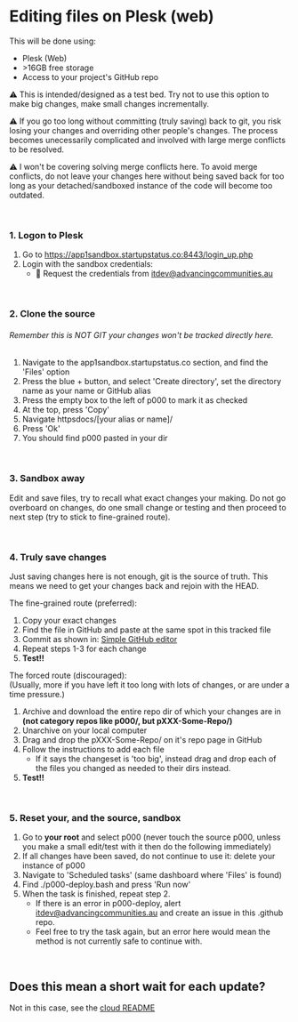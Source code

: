 # Editing files on Plesk (web)
This will be done using:
- Plesk (Web)
- \>16GB free storage
- Access to your project's GitHub repo

⚠️ This is intended/designed as a test bed. Try not to use this option to make big changes, make small changes incrementally.

⚠️ If you go too long without committing (truly saving) back to git, you risk losing your changes and overriding other people's changes. The process becomes unecessarily complicated and involved with large merge conflicts to be resolved.

⚠️ I won't be covering solving merge conflicts here. To avoid merge conflicts, do not leave your changes here without being saved back for too long as your detached/sandboxed instance of the code will become too outdated. 

<br>

### 1. Logon to Plesk
1. Go to https://app1sandbox.startupstatus.co:8443/login_up.php
2. Login with the sandbox credentials:
    - 📧 Request the credentials from itdev@advancingcommunities.au

<br>

### 2. Clone the source
###### Remember this is NOT GIT your changes won't be tracked directly here.
1. Navigate to the app1sandbox.startupstatus.co section, and find the 'Files' option
2. Press the blue + button, and select 'Create directory', set the directory name as your name or GitHub alias
3. Press the empty box to the left of p000 to mark it as checked
4. At the top, press 'Copy'
5. Navigate httpsdocs/[your alias or name]/
6. Press 'Ok'
7. You should find p000 pasted in your dir

<br>

### 3. Sandbox away
Edit and save files, try to recall what exact changes your making. Do not go overboard on changes, do one small change or testing and then proceed to next step (try to stick to fine-grained route).

<br>

### 4. Truly save changes
Just saving changes here is not enough, git is the source of truth. This means we need to get your changes back and rejoin with the HEAD.

The fine-grained route (preferred):
1. Copy your exact changes
2. Find the file in GitHub and paste at the same spot in this tracked file
3. Commit as shown in: [Simple GitHub editor](https://github.com/ACADEV1/.github/blob/dev/docs/workflows/cloud/github/simple.md)
4. Repeat steps 1-3 for each change
5. **Test!!**

The forced route (discouraged):<br>
(Usually, more if you have left it too long with lots of changes, or are under a time pressure.)
1. Archive and download the entire repo dir of which your changes are in **(not category repos like p000/, but pXXX-Some-Repo/)**
2. Unarchive on your local computer
3. Drag and drop the pXXX-Some-Repo/ on it's repo page in GitHub
4. Follow the instructions to add each file
    - If it says the changeset is 'too big', instead drag and drop each of the files you changed as needed to their dirs instead.
5. **Test!!** 

<br>

### 5. Reset your, and the source, sandbox
1. Go to **your root** and select p000 (never touch the source p000, unless you make a small edit/test with it then do the following immediately)
2. If all changes have been saved, do not continue to use it: delete your instance of p000
3. Navigate to 'Scheduled tasks' (same dashboard where 'Files' is found)
4. Find ./p000-deploy.bash and press 'Run now'
6. When the task is finished, repeat step 2.
    - If there is an error in p000-deploy, alert itdev@advancingcommunities.au and create an issue in this .github repo. 
    - Feel free to try the task again, but an error here would mean the method is not currently safe to continue with.

<br>

## Does this mean a short wait for each update?
Not in this case, see the [cloud README](https://github.com/ACADEV1/.github/blob/dev/docs/workflows/cloud/README.md#does-this-mean-a-short-wait-for-each-update)
